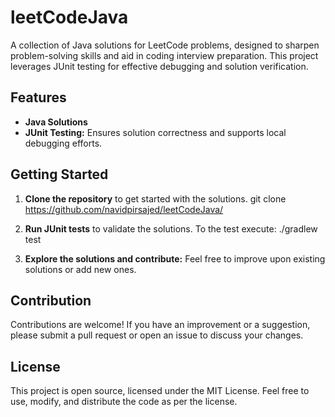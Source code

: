 # leetCodeJava

A collection of Java solutions for LeetCode problems, designed to sharpen problem-solving skills and aid in coding interview preparation. This project leverages JUnit testing for effective debugging and solution verification.

## Features

- **Java Solutions**
- **JUnit Testing:** Ensures solution correctness and supports local debugging efforts.

## Getting Started

1. **Clone the repository** to get started with the solutions.
   git clone https://github.com/navidpirsajed/leetCodeJava/

2. **Run JUnit tests** to validate the solutions. To the test execute:
   ./gradlew test

3. **Explore the solutions and contribute:** Feel free to improve upon existing solutions or add new ones.

## Contribution

Contributions are welcome! If you have an improvement or a suggestion, please submit a pull request or open an issue to discuss your changes.

## License

This project is open source, licensed under the MIT License. Feel free to use, modify, and distribute the code as per the license.
